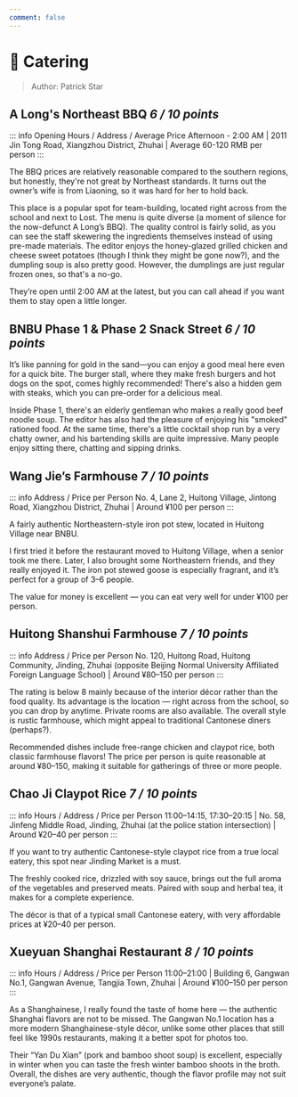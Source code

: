 ```yaml
---
comment: false
---
```


# 🥢 Catering

> Author: Patrick Star

## A Long's Northeast BBQ *6 / 10 points*

::: info Opening Hours / Address / Average Price
Afternoon - 2:00 AM | 2011 Jin Tong Road, Xiangzhou District, Zhuhai | Average 60-120 RMB per person
:::

The BBQ prices are relatively reasonable compared to the southern regions, but honestly, they're not great by Northeast standards. It turns out the owner’s wife is from Liaoning, so it was hard for her to hold back.

This place is a popular spot for team-building, located right across from the school and next to Lost. The menu is quite diverse (a moment of silence for the now-defunct A Long’s BBQ). The quality control is fairly solid, as you can see the staff skewering the ingredients themselves instead of using pre-made materials. The editor enjoys the honey-glazed grilled chicken and cheese sweet potatoes (though I think they might be gone now?), and the dumpling soup is also pretty good. However, the dumplings are just regular frozen ones, so that's a no-go.

They’re open until 2:00 AM at the latest, but you can call ahead if you want them to stay open a little longer.

## BNBU Phase 1 & Phase 2 Snack Street *6 / 10 points*

It’s like panning for gold in the sand—you can enjoy a good meal here even for a quick bite. The burger stall, where they make fresh burgers and hot dogs on the spot, comes highly recommended! There's also a hidden gem with steaks, which you can pre-order for a delicious meal.

Inside Phase 1, there's an elderly gentleman who makes a really good beef noodle soup. The editor has also had the pleasure of enjoying his "smoked" rationed food. At the same time, there's a little cocktail shop run by a very chatty owner, and his bartending skills are quite impressive. Many people enjoy sitting there, chatting and sipping drinks.

## Wang Jie’s Farmhouse *7 / 10 points*

::: info Address / Price per Person
No. 4, Lane 2, Huitong Village, Jintong Road, Xiangzhou District, Zhuhai | Around ¥100 per person
:::

A fairly authentic Northeastern-style iron pot stew, located in Huitong Village near BNBU.

I first tried it before the restaurant moved to Huitong Village, when a senior took me there. Later, I also brought some Northeastern friends, and they really enjoyed it. The iron pot stewed goose is especially fragrant, and it’s perfect for a group of 3–6 people.

The value for money is excellent — you can eat very well for under ¥100 per person.

## Huitong Shanshui Farmhouse *7 / 10 points*

::: info Address / Price per Person
No. 120, Huitong Road, Huitong Community, Jinding, Zhuhai (opposite Beijing Normal University Affiliated Foreign Language School) | Around ¥80–150 per person
:::

The rating is below 8 mainly because of the interior décor rather than the food quality. Its advantage is the location — right across from the school, so you can drop by anytime. Private rooms are also available. The overall style is rustic farmhouse, which might appeal to traditional Cantonese diners (perhaps?).

Recommended dishes include free-range chicken and claypot rice, both classic farmhouse flavors! The price per person is quite reasonable at around ¥80–150, making it suitable for gatherings of three or more people.

## Chao Ji Claypot Rice *7 / 10 points*

::: info Hours / Address / Price per Person
11:00–14:15, 17:30–20:15 | No. 58, Jinfeng Middle Road, Jinding, Zhuhai (at the police station intersection) | Around ¥20–40 per person
:::

If you want to try authentic Cantonese-style claypot rice from a true local eatery, this spot near Jinding Market is a must.

The freshly cooked rice, drizzled with soy sauce, brings out the full aroma of the vegetables and preserved meats. Paired with soup and herbal tea, it makes for a complete experience.

The décor is that of a typical small Cantonese eatery, with very affordable prices at ¥20–40 per person.

## Xueyuan Shanghai Restaurant *8 / 10 points*

::: info Hours / Address / Price per Person
11:00–21:00 | Building 6, Gangwan No.1, Gangwan Avenue, Tangjia Town, Zhuhai | Around ¥100–150 per person
:::

As a Shanghainese, I really found the taste of home here — the authentic Shanghai flavors are not to be missed. The Gangwan No.1 location has a more modern Shanghainese-style décor, unlike some other places that still feel like 1990s restaurants, making it a better spot for photos too.

Their “Yan Du Xian” (pork and bamboo shoot soup) is excellent, especially in winter when you can taste the fresh winter bamboo shoots in the broth. Overall, the dishes are very authentic, though the flavor profile may not suit everyone’s palate.